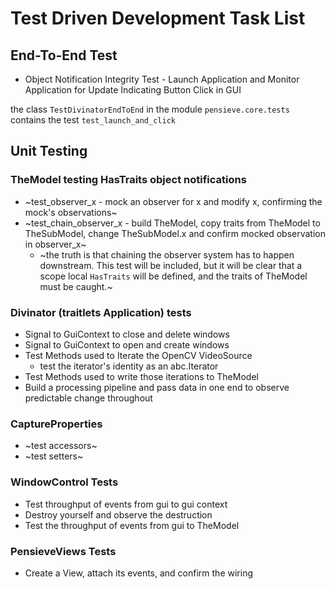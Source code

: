 # Test Driven Development Task List
## End-To-End Test
* Object Notification Integrity Test - Launch Application and Monitor Application for Update Indicating Button Click in GUI

the class `TestDivinatorEndToEnd` in the module `pensieve.core.tests` contains the test `test_launch_and_click`

## Unit Testing
### TheModel testing HasTraits object notifications 
* ~test_observer_x - mock an observer for x and modify x, confirming the mock's observations~
* ~test_chain_observer_x - build TheModel, copy traits from TheModel to TheSubModel, change TheSubModel.x and confirm
mocked observation in observer_x~
    * ~the truth is that chaining the observer system has to happen downstream.  This test will be included, but it will
    be clear that a scope local `HasTraits` will be defined, and the traits of TheModel must be caught.~

### Divinator (traitlets Application) tests
* Signal to GuiContext to close and delete windows
* Signal to GuiContext to open and create windows
* Test Methods used to Iterate the OpenCV VideoSource
    * test the iterator's identity as an abc.Iterator
* Test Methods used to write those iterations to TheModel
* Build a processing pipeline and pass data in one end to observe predictable change throughout

### CaptureProperties
* ~test accessors~
* ~test setters~

### WindowControl Tests
* Test throughput of events from gui to gui context
* Destroy yourself and observe the destruction
* Test the throughput of events from gui to TheModel

### PensieveViews Tests
* Create a View, attach its events, and confirm the wiring
